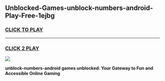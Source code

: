 
## Unblocked-Games-unblock-numbers-android-Play-Free-1ejbg
<h3>
<a href="https://premium76.site?title=unblock-numbers-android&ref=20M">CLICK TO PLAY</a></h3>
<hr>

<h3>
<a href="https://premium76.site?title=unblock-numbers-android&ref=20M">CLICK 2 PLAY</a>
  
</h3>

<a href="https://premium76.site?title=unblock-numbers-android&ref=19M"><img src="https://clearcache.store/games.png"></a>


**unblock-numbers-android games unblocked: Your Gateway to Fun and Accessible Online Gaming**
